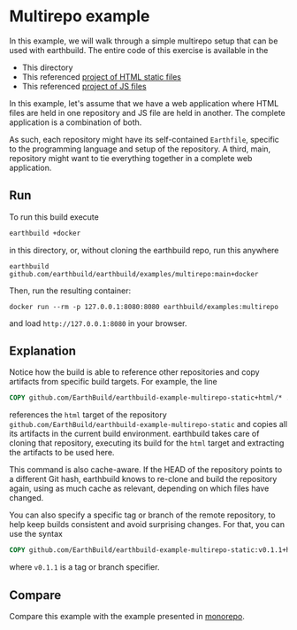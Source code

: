 # Multirepo example

In this example, we will walk through a simple multirepo setup that can be used with earthbuild. The entire code of this exercise is available in the

* This directory
* This referenced [project of HTML static files](https://github.com/EarthBuild/earthbuild-example-multirepo-static)
* This referenced [project of JS files](https://github.com/EarthBuild/earthbuild-example-multirepo-js)

In this example, let's assume that we have a web application where HTML files are held in one repository and JS file are held in another. The complete application is a combination of both.

As such, each repository might have its self-contained `Earthfile`, specific to the programming language and setup of the repository. A third, main, repository might want to tie everything together in a complete web application.

## Run

To run this build execute

```bash
earthbuild +docker
```

in this directory, or, without cloning the earthbuild repo, run this anywhere

```
earthbuild github.com/earthbuild/earthbuild/examples/multirepo:main+docker
```

Then, run the resulting container:

```
docker run --rm -p 127.0.0.1:8080:8080 earthbuild/examples:multirepo
```

and load `http://127.0.0.1:8080` in your browser.

## Explanation

Notice how the build is able to reference other repositories and copy artifacts from specific build targets. For example, the line

```Dockerfile
COPY github.com/EarthBuild/earthbuild-example-multirepo-static+html/* ./
```

references the `html` target of the repository `github.com/EarthBuild/earthbuild-example-multirepo-static` and copies all its artifacts in the current build environment. earthbuild takes care of cloning that repository, executing its build for the `html` target and extracting the artifacts to be used here.

This command is also cache-aware. If the HEAD of the repository points to a different Git hash, earthbuild knows to re-clone and build the repository again, using as much cache as relevant, depending on which files have changed.

You can also specify a specific tag or branch of the remote repository, to help keep builds consistent and avoid surprising changes. For that, you can use the syntax

```Dockerfile
COPY github.com/EarthBuild/earthbuild-example-multirepo-static:v0.1.1+html/* ./
```

where `v0.1.1` is a tag or branch specifier.

## Compare

Compare this example with the example presented in [monorepo](../monorepo).
